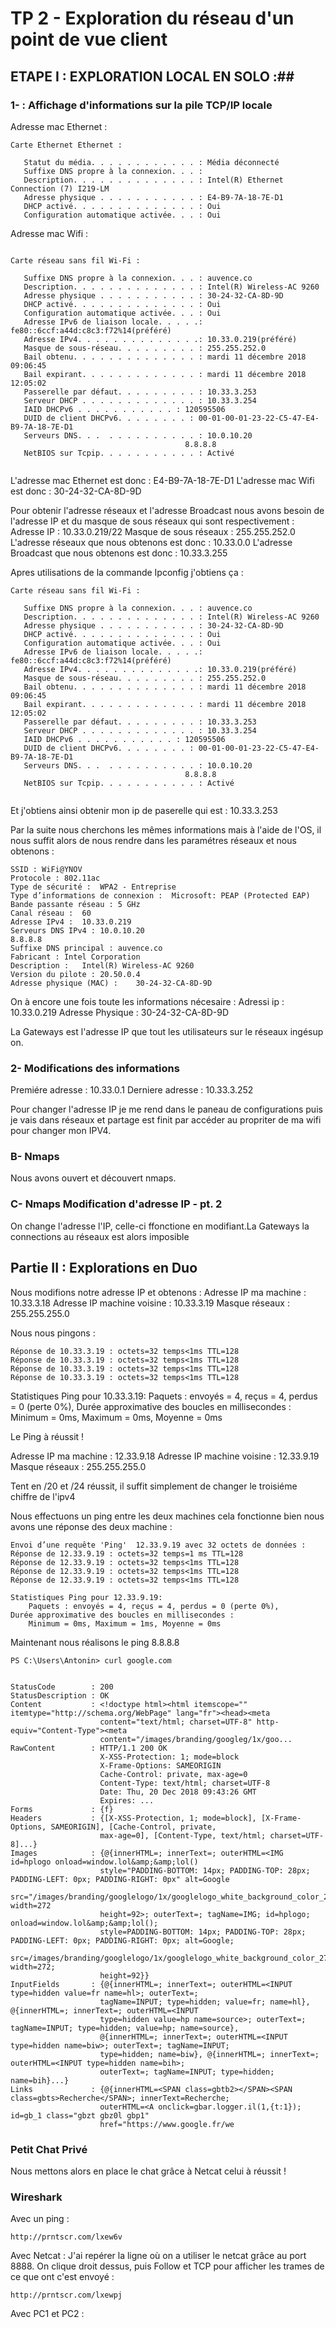 # TP 2 - Exploration du réseau d'un point de vue client #


## ETAPE I : EXPLORATION LOCAL EN SOLO :##

### 1- : Affichage d'informations sur la pile TCP/IP locale ###
Adresse mac Ethernet :

```
Carte Ethernet Ethernet :

   Statut du média. . . . . . . . . . . . : Média déconnecté
   Suffixe DNS propre à la connexion. . . :
   Description. . . . . . . . . . . . . . : Intel(R) Ethernet Connection (7) I219-LM
   Adresse physique . . . . . . . . . . . : E4-B9-7A-18-7E-D1
   DHCP activé. . . . . . . . . . . . . . : Oui
   Configuration automatique activée. . . : Oui

```

Adresse mac Wifi :

```

Carte réseau sans fil Wi-Fi :

   Suffixe DNS propre à la connexion. . . : auvence.co
   Description. . . . . . . . . . . . . . : Intel(R) Wireless-AC 9260
   Adresse physique . . . . . . . . . . . : 30-24-32-CA-8D-9D
   DHCP activé. . . . . . . . . . . . . . : Oui
   Configuration automatique activée. . . : Oui
   Adresse IPv6 de liaison locale. . . . .: fe80::6ccf:a44d:c8c3:f72%14(préféré)
   Adresse IPv4. . . . . . . . . . . . . .: 10.33.0.219(préféré)
   Masque de sous-réseau. . . . . . . . . : 255.255.252.0
   Bail obtenu. . . . . . . . . . . . . . : mardi 11 décembre 2018 09:06:45
   Bail expirant. . . . . . . . . . . . . : mardi 11 décembre 2018 12:05:02
   Passerelle par défaut. . . . . . . . . : 10.33.3.253
   Serveur DHCP . . . . . . . . . . . . . : 10.33.3.254
   IAID DHCPv6 . . . . . . . . . . . : 120595506
   DUID de client DHCPv6. . . . . . . . : 00-01-00-01-23-22-C5-47-E4-B9-7A-18-7E-D1
   Serveurs DNS. . .  . . . . . . . . . . : 10.0.10.20
                                       8.8.8.8
   NetBIOS sur Tcpip. . . . . . . . . . . : Activé 
  
 ```


L'adresse mac Ethernet est donc : E4-B9-7A-18-7E-D1
L'adresse mac Wifi est donc : 30-24-32-CA-8D-9D

Pour obtenir l'adresse réseaux et l'adresse Broadcast nous avons besoin de l'adresse IP et du masque de sous réseaux qui sont respectivement :
Adresse IP : 10.33.0.219/22
Masque de sous réseaux : 255.255.252.0
L'adresse réseaux que nous obtenons est donc : 10.33.0.0
L'adresse Broadcast que nous obtenons est donc : 10.33.3.255

Apres utilisations de la commande Ipconfig j'obtiens ça : 

```
Carte réseau sans fil Wi-Fi :

   Suffixe DNS propre à la connexion. . . : auvence.co
   Description. . . . . . . . . . . . . . : Intel(R) Wireless-AC 9260
   Adresse physique . . . . . . . . . . . : 30-24-32-CA-8D-9D
   DHCP activé. . . . . . . . . . . . . . : Oui
   Configuration automatique activée. . . : Oui
   Adresse IPv6 de liaison locale. . . . .: fe80::6ccf:a44d:c8c3:f72%14(préféré)
   Adresse IPv4. . . . . . . . . . . . . .: 10.33.0.219(préféré)
   Masque de sous-réseau. . . . . . . . . : 255.255.252.0
   Bail obtenu. . . . . . . . . . . . . . : mardi 11 décembre 2018 09:06:45
   Bail expirant. . . . . . . . . . . . . : mardi 11 décembre 2018 12:05:02
   Passerelle par défaut. . . . . . . . . : 10.33.3.253
   Serveur DHCP . . . . . . . . . . . . . : 10.33.3.254
   IAID DHCPv6 . . . . . . . . . . . : 120595506
   DUID de client DHCPv6. . . . . . . . : 00-01-00-01-23-22-C5-47-E4-B9-7A-18-7E-D1
   Serveurs DNS. . .  . . . . . . . . . . : 10.0.10.20
                                       8.8.8.8
   NetBIOS sur Tcpip. . . . . . . . . . . : Activé
   
   ```

Et j'obtiens ainsi obtenir mon ip de paserelle qui est : 10.33.3.253

Par la suite nous cherchons les mêmes informations mais à l'aide de l'OS, il nous suffit alors de nous rendre dans les paramétres réseaux et nous obtenons :
  
 ```
 SSID :	WiFi@YNOV
Protocole :	802.11ac
Type de sécurité :	WPA2 - Entreprise
Type d’informations de connexion :	Microsoft: PEAP (Protected EAP)
Bande passante réseau :	5 GHz
Canal réseau :	60
Adresse IPv4 :	10.33.0.219
Serveurs DNS IPv4 :	10.0.10.20
8.8.8.8
Suffixe DNS principal :	auvence.co
Fabricant :	Intel Corporation
Description :	Intel(R) Wireless-AC 9260
Version du pilote :	20.50.0.4
Adresse physique (MAC) :	30-24-32-CA-8D-9D
```

On à encore une fois toute les informations nécesaire :
Adressi ip : 10.33.0.219
Adresse Physique : 30-24-32-CA-8D-9D

La Gateways est l'adresse IP que tout les utilisateurs sur le réseaux ingésup on.

### 2- Modifications des informations ###

Premiére adresse : 10.33.0.1
Derniere adresse : 10.33.3.252 

Pour changer l'adresse IP je me rend dans le paneau de configurations puis je vais dans réseaux et partage est finit par accéder au propriter de ma wifi pour changer mon IPV4.

### B- Nmaps

Nous avons ouvert et découvert nmaps.

### C- Nmaps Modification d'adresse IP - pt. 2 ###


On change l'adresse l'IP, celle-ci ffonctione en modifiant.La Gateways la connections au réseaux est alors imposible


## Partie II : Explorations en Duo ##

Nous modifions notre adresse IP et obtenons :
Adresse IP ma machine : 10.33.3.18
Adresse IP machine voisine : 10.33.3.19
Masque réseaux : 255.255.255.0 

Nous nous pingons : 

```Envoi d’une requête 'Ping'  10.33.3.19 avec 32 octets de données :
Réponse de 10.33.3.19 : octets=32 temps<1ms TTL=128
Réponse de 10.33.3.19 : octets=32 temps<1ms TTL=128
Réponse de 10.33.3.19 : octets=32 temps<1ms TTL=128
Réponse de 10.33.3.19 : octets=32 temps<1ms TTL=128
```

Statistiques Ping pour 10.33.3.19:
    Paquets : envoyés = 4, reçus = 4, perdus = 0 (perte 0%),
Durée approximative des boucles en millisecondes :
    Minimum = 0ms, Maximum = 0ms, Moyenne = 0ms

Le Ping à réussit !


Adresse IP  ma machine : 12.33.9.18
Adresse IP machine voisine : 12.33.9.19
Masque réseaux : 255.255.255.0

Tent en /20 et /24 réussit, il suffit simplement de changer le troisiéme chiffre de l'ipv4

Nous effectuons un ping entre les deux machines cela fonctionne bien nous avons une réponse des deux machine :

```
Envoi d’une requête 'Ping'  12.33.9.19 avec 32 octets de données :
Réponse de 12.33.9.19 : octets=32 temps=1 ms TTL=128
Réponse de 12.33.9.19 : octets=32 temps<1ms TTL=128
Réponse de 12.33.9.19 : octets=32 temps<1ms TTL=128
Réponse de 12.33.9.19 : octets=32 temps<1ms TTL=128

Statistiques Ping pour 12.33.9.19:
    Paquets : envoyés = 4, reçus = 4, perdus = 0 (perte 0%),
Durée approximative des boucles en millisecondes :
    Minimum = 0ms, Maximum = 1ms, Moyenne = 0ms
  ```

Maintenant nous réalisons le ping 8.8.8.8 

```
PS C:\Users\Antonin> curl google.com


StatusCode        : 200
StatusDescription : OK
Content           : <!doctype html><html itemscope="" itemtype="http://schema.org/WebPage" lang="fr"><head><meta
                    content="text/html; charset=UTF-8" http-equiv="Content-Type"><meta
                    content="/images/branding/googleg/1x/goo...
RawContent        : HTTP/1.1 200 OK
                    X-XSS-Protection: 1; mode=block
                    X-Frame-Options: SAMEORIGIN
                    Cache-Control: private, max-age=0
                    Content-Type: text/html; charset=UTF-8
                    Date: Thu, 20 Dec 2018 09:43:26 GMT
                    Expires: ...
Forms             : {f}
Headers           : {[X-XSS-Protection, 1; mode=block], [X-Frame-Options, SAMEORIGIN], [Cache-Control, private,
                    max-age=0], [Content-Type, text/html; charset=UTF-8]...}
Images            : {@{innerHTML=; innerText=; outerHTML=<IMG id=hplogo onload=window.lol&amp;&amp;lol()
                    style="PADDING-BOTTOM: 14px; PADDING-TOP: 28px; PADDING-LEFT: 0px; PADDING-RIGHT: 0px" alt=Google
                    src="/images/branding/googlelogo/1x/googlelogo_white_background_color_272x92dp.png" width=272
                    height=92>; outerText=; tagName=IMG; id=hplogo; onload=window.lol&amp;&amp;lol();
                    style=PADDING-BOTTOM: 14px; PADDING-TOP: 28px; PADDING-LEFT: 0px; PADDING-RIGHT: 0px; alt=Google;
                    src=/images/branding/googlelogo/1x/googlelogo_white_background_color_272x92dp.png; width=272;
                    height=92}}
InputFields       : {@{innerHTML=; innerText=; outerHTML=<INPUT type=hidden value=fr name=hl>; outerText=;
                    tagName=INPUT; type=hidden; value=fr; name=hl}, @{innerHTML=; innerText=; outerHTML=<INPUT
                    type=hidden value=hp name=source>; outerText=; tagName=INPUT; type=hidden; value=hp; name=source},
                    @{innerHTML=; innerText=; outerHTML=<INPUT type=hidden name=biw>; outerText=; tagName=INPUT;
                    type=hidden; name=biw}, @{innerHTML=; innerText=; outerHTML=<INPUT type=hidden name=bih>;
                    outerText=; tagName=INPUT; type=hidden; name=bih}...}
Links             : {@{innerHTML=<SPAN class=gbtb2></SPAN><SPAN class=gbts>Recherche</SPAN>; innerText=Recherche;
                    outerHTML=<A onclick=gbar.logger.il(1,{t:1}); id=gb_1 class="gbzt gbz0l gbp1"
                    href="https://www.google.fr/we
```

### Petit Chat Privé ###

Nous mettons alors en place le chat grâce à Netcat celui à réussit !

### Wireshark ###

Avec un ping :

```http://prntscr.com/lxew6v```


Avec Netcat : J'ai repérer la ligne où on a utiliser le netcat grâce au port 8888. On clique droit dessus, puis Follow et TCP pour afficher les trames de ce que ont c'est envoyé : 

```http://prntscr.com/lxewpj```

Avec PC1 et PC2 :



    
